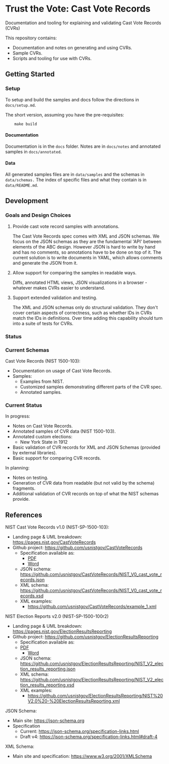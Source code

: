 # Trust the Vote: Cast Vote Records

Documentation and tooling for explaining and validating Cast Vote Records (CVRs)

This repository contains:

- Documentation and notes on generating and using CVRs.
- Sample CVRs.
- Scripts and tooling for use with CVRs.

## Getting Started

### Setup

To setup and build the samples and docs follow the directions in  `docs/setup.md`.

The short version, assuming you have the pre-requisites:

```
    make build
```

#### Documentation

Documentation is in the `docs` folder. Notes are in `docs/notes` and annotated samples in `docs/annotated`.

#### Data

All generated samples files are in `data/samples` and the schemas in `data/schemas.` The index of specific files and what they contain is in `data/README.md`.

## Development

### Goals and Design Choices

1. Provide cast vote record samples with annotations.

    The Cast Vote Records spec comes with XML and JSON schemas. We focus on the JSON schemas as they are the fundamental 'API' between elements of the ABC design. However JSON is hard to write by hand and has no comments, so annotations have to be done on top of it. The current solution is to write documents in YAML, which allows comments and generate the JSON from it.

2. Allow support for comparing the samples in readable ways.

    Diffs, annotated HTML views, JSON visualizations in a browser - whatever makes CVRs easier to understand.

3. Support extended validation and testing.

    The XML and JSON schemas only do structural validation. They don't cover certain aspects of correctness, such as whether IDs in CVRs match the IDs in definitions.
    Over time adding this capability should turn into a suite of tests for CVRs.

### Status

### Current Schemas

Cast Vote Records (NIST 1500-103):

- Documentation on usage of Cast Vote Records.
- Samples:
    - Examples from NIST.
    - Customized samples demonstrating different parts of the CVR spec.
    - Annotated samples.

### Current Status

In progress:

- Notes on Cast Vote Records.
- Annotated samples of CVR data (NIST 1500-103).
- Annotated custom elections:
    - New York State in 1912
- Basic validation of CVR records for XML and JSON Schemas (provided by external libraries).
- Basic support for comparing CVR records.

In planning:

- Notes on testing.
- Generation of CVR data from readable (but not valid by the schema) fragments.
- Additional validation of CVR records on top of what the NIST schemas provide.

## References

NIST Cast Vote Records v1.0 (NIST-SP-1500-103):

- Landing page & UML breakdown: https://pages.nist.gov/CastVoteRecords
- Github project: https://github.com/usnistgov/CastVoteRecords
    - Specification available as:
        - [PDF](https://github.com/usnistgov/CastVoteRecords/NIST.SP.1500-103-rev.pdf)
        - [Word](https://github.com/usnistgov/CastVoteRecords/NIST.SP.1500-103-rev.docx)
    - JSON schema: https://github.com/usnistgov/CastVoteRecords/NIST_V0_cast_vote_records.json
    - XML schema: https://github.com/usnistgov/CastVoteRecords/NIST_V0_cast_vote_records.xsd
    - XML examples:
        - https://github.com/usnistgov/CastVoteRecords/example_1.xml

NIST Election Reports v2.0 (NIST-SP-1500-100r2)

- Landing page & UML breakdown: https://pages.nist.gov/ElectionResultsReporting
- Github project: https://github.com/usnistgov/ElectionResultsReporting
    - Specification available as:
    - [PDF](https://github.com/usnistgov/ElectionResultsReporting/NIST.SP.1500-100r2-rev.pdf)
        - [Word](https://github.com/usnistgov/ElectionResultsReporting/NIST.SP.1500-100r2-rev.docx)
    - JSON schema: https://github.com/usnistgov/ElectionResultsReporting/NIST_V2_election_results_reporting.json
    - XML schema: https://github.com/usnistgov/ElectionResultsReporting/NIST_V2_election_results_reporting.xsd
    - XML examples:
        - https://github.com/usnistgov/ElectionResultsReporting/NIST%20V2.0%20-%20ElectionResultsReporting.xml


JSON Schema:

- Main site: https://json-schema.org
- Specification
    - Current: https://json-schema.org/specification-links.html
    - Draft v4: https://json-schema.org/specification-links.html#draft-4

XML Schema:

- Main site and specification: https://www.w3.org/2001/XMLSchema
